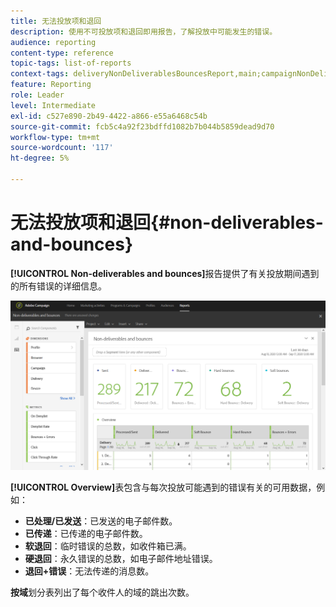 ```yaml
---
title: 无法投放项和退回
description: 使用不可投放项和退回即用报告，了解投放中可能发生的错误。
audience: reporting
content-type: reference
topic-tags: list-of-reports
context-tags: deliveryNonDeliverablesBouncesReport,main;campaignNonDeliverablesBouncesReport,main;programNonDeliverablesBouncesReport,main
feature: Reporting
role: Leader
level: Intermediate
exl-id: c527e890-2b49-4422-a866-e55a6468c54b
source-git-commit: fcb5c4a92f23bdffd1082b7b044b5859dead9d70
workflow-type: tm+mt
source-wordcount: '117'
ht-degree: 5%

---
```


# 无法投放项和退回{#non-deliverables-and-bounces}

**[!UICONTROL Non-deliverables and bounces]**&#x200B;报告提供了有关投放期间遇到的所有错误的详细信息。

![](assets/delivery_reports_7.png)

**[!UICONTROL Overview]**&#x200B;表包含与每次投放可能遇到的错误有关的可用数据，例如：

* **已处理/已发送**：已发送的电子邮件数。
* **已传递**：已传递的电子邮件数。
* **软退回**：临时错误的总数，如收件箱已满。
* **硬退回**：永久错误的总数，如电子邮件地址错误。
* **退回+错误**：无法传递的消息数。

**按域**&#x200B;划分表列出了每个收件人的域的跳出次数。

